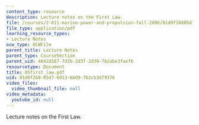 ```yaml
---
content_type: resource
description: Lecture notes on the First Law.
file: /courses/2-611-marine-power-and-propulsion-fall-2006/81d9f26805d769136b097b2cb3df9376_05first_law.pdf
file_type: application/pdf
learning_resource_types:
- Lecture Notes
ocw_type: OCWFile
parent_title: Lecture Notes
parent_type: CourseSection
parent_uid: 4842d167-7d2b-2d5f-2d39-7b2abe3faef6
resourcetype: Document
title: 05first_law.pdf
uid: 81d9f268-05d7-6913-6b09-7b2cb3df9376
video_files:
  video_thumbnail_file: null
video_metadata:
  youtube_id: null
---
```

Lecture notes on the First Law.

